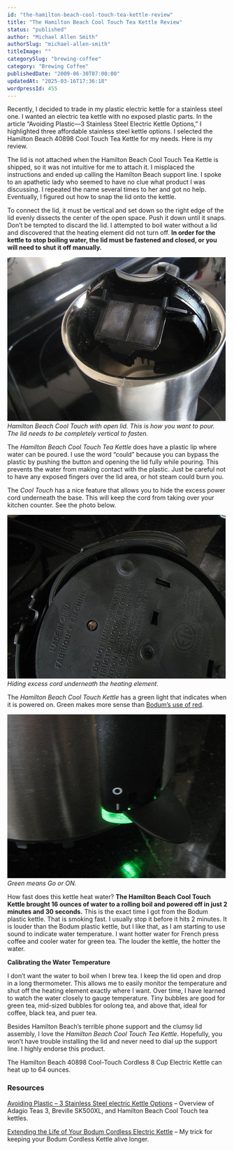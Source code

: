 ```yaml
---
id: "the-hamilton-beach-cool-touch-tea-kettle-review"
title: "The Hamilton Beach Cool Touch Tea Kettle Review"
status: "published"
author: "Michael Allen Smith"
authorSlug: "michael-allen-smith"
titleImage: ""
categorySlug: "brewing-coffee"
category: "Brewing Coffee"
publishedDate: "2009-06-30T07:00:00"
updatedAt: "2025-03-16T17:36:18"
wordpressId: 455
---
```


Recently, I decided to trade in my plastic electric kettle for a stainless steel one. I wanted an electric tea kettle with no exposed plastic parts. In the article “Avoiding Plastic—3 Stainless Steel Electric Kettle Options,” I highlighted three affordable stainless steel kettle options. I selected the Hamilton Beach 40898 Cool Touch Tea Kettle for my needs. Here is my review.

The lid is not attached when the Hamilton Beach Cool Touch Tea Kettle is shipped, so it was not intuitive for me to attach it. I misplaced the instructions and ended up calling the Hamilton Beach support line. I spoke to an apathetic lady who seemed to have no clue what product I was discussing. I repeated the name several times to her and got no help. Eventually, I figured out how to snap the lid onto the kettle.

To connect the lid, it must be vertical and set down so the right edge of the lid evenly dissects the center of the open space. Push it down until it snaps. Don’t be tempted to discard the lid. I attempted to boil water without a lid and discovered that the heating element did not turn off. **In order for the kettle to stop boiling water, the lid must be fastened and closed, or you will need to shut it off manually.**

![Cool Touch Kettle](cool-touch-kettle1.jpg)  
_Hamilton Beach Cool Touch with open lid. This is how you want to pour. The lid needs to be completely vertical to fasten._

The _Hamilton Beach Cool Touch Tea Kettle_ does have a plastic lip where water can be poured. I use the word “could” because you can bypass the plastic by pushing the button and opening the lid fully while pouring. This prevents the water from making contact with the plastic. Just be careful not to have any exposed fingers over the lid area, or hot steam could burn you.

The _Cool Touch_ has a nice feature that allows you to hide the excess power cord underneath the base. This will keep the cord from taking over your kitchen counter. See the photo below.

![underneath kettle](hamilton-beach-kettle-underneath.jpg)  
_Hiding excess cord underneath the heating element._

The _Hamilton Beach Cool Touch Kettle_ has a green light that indicates when it is powered on. Green makes more sense than [Bodum’s use of red](/extending-the-life-of-your-bodum-cordless-electric-kettle/).

![tea kettle light](tea-kettle-light.jpg)  
_Green means Go or ON._

How fast does this kettle heat water? **The Hamilton Beach Cool Touch Kettle brought 16 ounces of water to a rolling boil and powered off in just 2 minutes and 30 seconds.** This is the exact time I got from the Bodum plastic kettle. That is smoking fast. I usually stop it before it hits 2 minutes. It is louder than the Bodum plastic kettle, but I like that, as I am starting to use sound to indicate water temperature. I want hotter water for French press coffee and cooler water for green tea. The louder the kettle, the hotter the water.

**Calibrating the Water Temperature**

I don’t want the water to boil when I brew tea. I keep the lid open and drop in a long thermometer. This allows me to easily monitor the temperature and shut off the heating element exactly where I want. Over time, I have learned to watch the water closely to gauge temperature. Tiny bubbles are good for green tea, mid-sized bubbles for oolong tea, and above that, ideal for coffee, black tea, and puer tea.

Besides Hamilton Beach’s terrible phone support and the clumsy lid assembly, I love the _Hamilton Beach Cool Touch Tea Kettle_. Hopefully, you won’t have trouble installing the lid and never need to dial up the support line. I highly endorse this product.

The Hamilton Beach 40898 Cool-Touch Cordless 8 Cup Electric Kettle can heat up to 64 ounces.

### Resources

[Avoiding Plastic – 3 Stainless Steel electric Kettle Options](/avoiding-plastic-3-stainless-steel-electric-kettle-options/) – Overview of Adagio Teas 3, Breville SK500XL, and Hamilton Beach Cool Touch tea kettles.

[Extending the Life of Your Bodum Cordless Electric Kettle](/extending-the-life-of-your-bodum-cordless-electric-kettle/) – My trick for keeping your Bodum Cordless Kettle alive longer.
